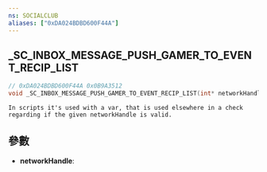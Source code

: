 ```yaml
---
ns: SOCIALCLUB
aliases: ["0xDA024BDBD600F44A"]
---
```

## _SC_INBOX_MESSAGE_PUSH_GAMER_TO_EVENT_RECIP_LIST

```c
// 0xDA024BDBD600F44A 0x0B9A3512
void _SC_INBOX_MESSAGE_PUSH_GAMER_TO_EVENT_RECIP_LIST(int* networkHandle);
```

```
In scripts it's used with a var, that is used elsewhere in a check regarding if the given networkHandle is valid.  
```

## 參數
* **networkHandle**: 

